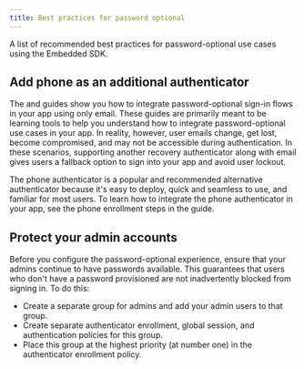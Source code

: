 ```yaml
---
title: Best practices for password optional
---
```


A list of recommended best practices for password-optional use cases using the Embedded SDK.

## Add phone as an additional authenticator

The <StackSnippet snippet="signupwithemail" inline/> and <StackSnippet snippet="signinwithemail" inline/> guides show you how to integrate password-optional sign-in flows in your app using only email. These guides are primarily meant to be learning tools to help you understand how to integrate password-optional use cases in your app. In reality, however, user emails change, get lost, become compromised, and may not be accessible during authentication. In these scenarios, supporting another recovery authenticator along with email gives users a fallback option to sign into your app and avoid user lockout.

The phone authenticator is a popular and recommended alternative authenticator because it's easy to deploy, quick and seamless to use, and familiar for most users. To learn how to integrate the phone authenticator in your app, see the phone enrollment steps in the <StackSnippet snippet="signinwithpwdandphone" inline/> guide.

## Protect your admin accounts

Before you configure the password-optional experience, ensure that your admins continue to have passwords available. This guarantees that users who don't have a password provisioned are not inadvertently blocked from signing in. To do this:

* Create a separate group for admins and add your admin users to that group.
* Create separate authenticator enrollment, global session, and authentication policies for this group.
* Place this group at the highest priority (at number one) in the authenticator enrollment policy.
